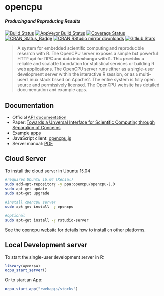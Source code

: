 # opencpu

##### *Producing and Reproducing Results*

[![Build Status](https://travis-ci.org/opencpu/opencpu.svg?branch=master)](https://travis-ci.org/opencpu/opencpu)
[![AppVeyor Build Status](https://ci.appveyor.com/api/projects/status/github/jeroen/opencpu?branch=master&svg=true)](https://ci.appveyor.com/project/jeroen/opencpu)
[![Coverage Status](https://codecov.io/github/opencpu/opencpu/coverage.svg?branch=master)](https://codecov.io/github/opencpu/opencpu?branch=master)
[![CRAN_Status_Badge](http://www.r-pkg.org/badges/version/opencpu)](http://cran.r-project.org/package=opencpu)
[![CRAN RStudio mirror downloads](http://cranlogs.r-pkg.org/badges/opencpu)](http://cran.r-project.org/web/packages/opencpu/index.html)
[![Github Stars](https://img.shields.io/github/stars/opencpu/opencpu.svg?style=social&label=Github)](https://github.com/opencpu/opencpu)

> A system for embedded scientific computing and reproducible research with R.
  The OpenCPU server exposes a simple but powerful HTTP api for RPC and data interchange
  with R. This provides a reliable and scalable foundation for statistical services or 
  building R web applications. The OpenCPU server runs either as a single-user development
  server within the interactive R session, or as a multi-user Linux stack based on Apache2. 
  The entire system is fully open source and permissively licensed. The OpenCPU website
  has detailed documentation and example apps.

## Documentation

 - Official [API documentation](https://www.opencpu.org/api.html)
 - Paper: [Towards a Universal Interface for Scientific Computing through Separation of Concerns](http://arxiv.org/abs/1406.4806) 
 - Example [apps](https://www.opencpu.org/apps.html)
 - JavaScript client: [opencpu.js](https://github.com/opencpu/opencpu.js)
 - Server manual: [PDF](http://opencpu.github.io/server-manual/opencpu-server.pdf)

## Cloud Server

To install the cloud server in Ubuntu 16.04

```sh
#requires Ubuntu 16.04 (Xenial)
sudo add-apt-repository -y ppa:opencpu/opencpu-2.0
sudo apt-get update 
sudo apt-get upgrade

#install opencpu server
sudo apt-get install -y opencpu

#optional
sudo apt-get install -y rstudio-server 
```

See the opencpu [website](https://www.opencpu.org/download.html) for details how to install on other platforms.

## Local Development server

To start the single-user development server in R:

```r
library(opencpu)
ocpu_start_server()
```

Or to start an App:

```r
ocpu_start_app("rwebapps/stocks")
```

